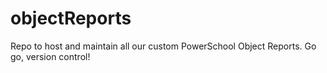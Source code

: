 # objectReports
Repo to host and maintain all our custom PowerSchool Object Reports. Go go, version control!
